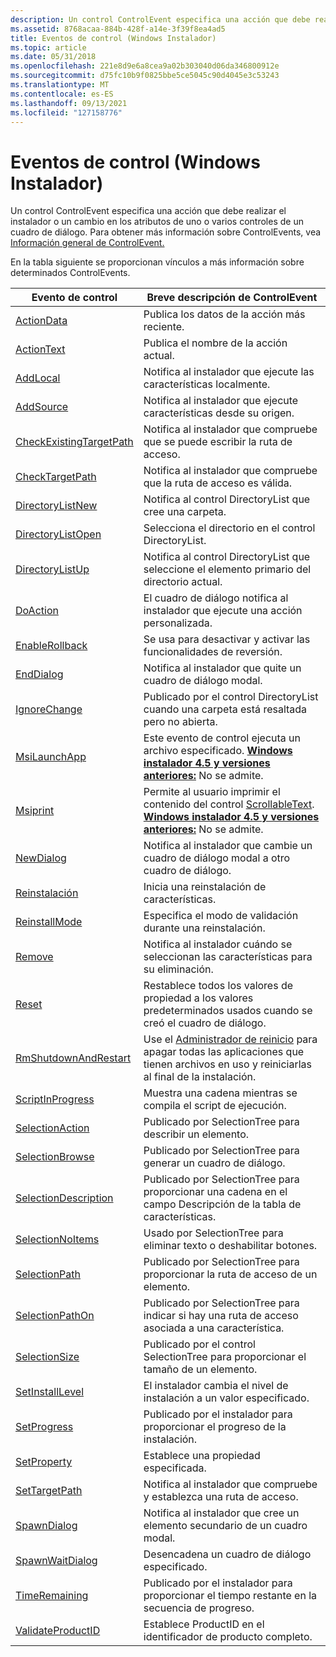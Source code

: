```yaml
---
description: Un control ControlEvent especifica una acción que debe realizar el instalador o un cambio en los atributos de uno o varios controles de un cuadro de diálogo. Para obtener más información sobre ControlEvents, vea Información general de ControlEvent.
ms.assetid: 8768acaa-884b-428f-a14e-3f39f8ea4ad5
title: Eventos de control (Windows Instalador)
ms.topic: article
ms.date: 05/31/2018
ms.openlocfilehash: 221e8d9e6a8cea9a02b303040d06da346800912e
ms.sourcegitcommit: d75fc10b9f0825bbe5ce5045c90d4045e3c53243
ms.translationtype: MT
ms.contentlocale: es-ES
ms.lasthandoff: 09/13/2021
ms.locfileid: "127158776"
---
```

# <a name="control-events-windows-installer"></a>Eventos de control (Windows Instalador)

Un control ControlEvent especifica una acción que debe realizar el instalador o un cambio en los atributos de uno o varios controles de un cuadro de diálogo. Para obtener más información sobre ControlEvents, vea [Información general de ControlEvent.](controlevent-overview.md)

En la tabla siguiente se proporcionan vínculos a más información sobre determinados ControlEvents.



| Evento de control                                                       | Breve descripción de ControlEvent                                                                                                                                                                             |
|---------------------------------------------------------------------|---------------------------------------------------------------------------------------------------------------------------------------------------------------------------------------------------------------|
| [ActionData](actiondata-controlevent.md)                           | Publica los datos de la acción más reciente.                                                                                                                                                                          |
| [ActionText](actiontext-controlevent.md)                           | Publica el nombre de la acción actual.                                                                                                                                                                     |
| [AddLocal](addlocal-controlevent.md)                               | Notifica al instalador que ejecute las características localmente.                                                                                                                                                               |
| [AddSource](addsource-controlevent.md)                             | Notifica al instalador que ejecute características desde su origen.                                                                                                                                                     |
| [CheckExistingTargetPath](checkexistingtargetpath-controlevent.md) | Notifica al instalador que compruebe que se puede escribir la ruta de acceso.                                                                                                                                                |
| [CheckTargetPath](checktargetpath-controlevent.md)                 | Notifica al instalador que compruebe que la ruta de acceso es válida.                                                                                                                                                      |
| [DirectoryListNew](directorylistnew-controlevent.md)               | Notifica al control DirectoryList que cree una carpeta.                                                                                                                                                    |
| [DirectoryListOpen](directorylistopen-controlevent.md)             | Selecciona el directorio en el control DirectoryList.                                                                                                                                                           |
| [DirectoryListUp](directorylistup-controlevent.md)                 | Notifica al control DirectoryList que seleccione el elemento primario del directorio actual.                                                                                                                             |
| [DoAction](doaction-controlevent.md)                               | El cuadro de diálogo notifica al instalador que ejecute una acción personalizada.                                                                                                                                                 |
| [EnableRollback](enablerollback-controlevent.md)                   | Se usa para desactivar y activar las funcionalidades de reversión.                                                                                                                                                                |
| [EndDialog](enddialog-controlevent.md)                             | Notifica al instalador que quite un cuadro de diálogo modal.                                                                                                                                                          |
| [IgnoreChange](ignorechange-controlevent.md)                       | Publicado por el control DirectoryList cuando una carpeta está resaltada pero no abierta.                                                                                                                           |
| [MsiLaunchApp](msilaunchapp-controlevent.md)                       | Este evento de control ejecuta un archivo especificado. **[Windows instalador 4.5 y versiones anteriores:](not-supported-in-windows-installer-4-5.md)** No se admite.<br/>                                                       |
| [Msiprint](msiprint-controlevent.md)                               | Permite al usuario imprimir el contenido del control [ScrollableText](scrollabletext-control.md). **[Windows instalador 4.5 y versiones anteriores:](not-supported-in-windows-installer-4-5.md)** No se admite.<br/> |
| [NewDialog](newdialog-controlevent.md)                             | Notifica al instalador que cambie un cuadro de diálogo modal a otro cuadro de diálogo.                                                                                                                                  |
| [Reinstalación](reinstall-controlevent.md)                             | Inicia una reinstalación de características.                                                                                                                                                                       |
| [ReinstallMode](reinstallmode-controlevent.md)                     | Especifica el modo de validación durante una reinstalación.                                                                                                                                                        |
| [Remove](remove-controlevent.md)                                   | Notifica al instalador cuándo se seleccionan las características para su eliminación.                                                                                                                                                |
| [Reset](reset-controlevent.md)                                     | Restablece todos los valores de propiedad a los valores predeterminados usados cuando se creó el cuadro de diálogo.                                                                                                                    |
| [RmShutdownAndRestart](rmshutdownandrestart-controlevent.md)       | Use el [Administrador de reinicio](/windows/desktop/RstMgr/restart-manager-portal) para apagar todas las aplicaciones que tienen archivos en uso y reiniciarlas al final de la instalación.                                                              |
| [ScriptInProgress](scriptinprogress-controlevent.md)               | Muestra una cadena mientras se compila el script de ejecución.                                                                                                                                                     |
| [SelectionAction](selectionaction-controlevent.md)                 | Publicado por SelectionTree para describir un elemento.                                                                                                                                                               |
| [SelectionBrowse](selectionbrowse-controlevent.md)                 | Publicado por SelectionTree para generar un cuadro de diálogo.                                                                                                                                                             |
| [SelectionDescription](selectiondescription-controlevent.md)       | Publicado por SelectionTree para proporcionar una cadena en el campo Descripción de la tabla de características.                                                                                                                 |
| [SelectionNoItems](selectionnoitems-controlevent.md)               | Usado por SelectionTree para eliminar texto o deshabilitar botones.                                                                                                                                                      |
| [SelectionPath](selectionpath-controlevent.md)                     | Publicado por SelectionTree para proporcionar la ruta de acceso de un elemento.                                                                                                                                                    |
| [SelectionPathOn](selectionpathon-controlevent.md)                 | Publicado por SelectionTree para indicar si hay una ruta de acceso asociada a una característica.                                                                                                                     |
| [SelectionSize](selectionsize-controlevent.md)                     | Publicado por el control SelectionTree para proporcionar el tamaño de un elemento.                                                                                                                                            |
| [SetInstallLevel](setinstalllevel-controlevent.md)                 | El instalador cambia el nivel de instalación a un valor especificado.                                                                                                                                                |
| [SetProgress](setprogress-controlevent.md)                         | Publicado por el instalador para proporcionar el progreso de la instalación.                                                                                                                                                  |
| [SetProperty](setproperty-controlevent.md)                         | Establece una propiedad especificada.                                                                                                                                                                                    |
| [SetTargetPath](settargetpath-controlevent.md)                     | Notifica al instalador que compruebe y establezca una ruta de acceso.                                                                                                                                                               |
| [SpawnDialog](spawndialog-controlevent.md)                         | Notifica al instalador que cree un elemento secundario de un cuadro modal.                                                                                                                                                      |
| [SpawnWaitDialog](spawnwaitdialog-controlevent.md)                 | Desencadena un cuadro de diálogo especificado.                                                                                                                                                                              |
| [TimeRemaining](timeremaining-controlevent.md)                     | Publicado por el instalador para proporcionar el tiempo restante en la secuencia de progreso.                                                                                                                            |
| [ValidateProductID](validateproductid-controlevent.md)             | Establece ProductID en el identificador de producto completo.                                                                                                                                                                        |



 

 

